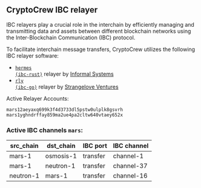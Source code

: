 ## CryptoCrew IBC relayer
IBC relayers play a crucial role in the interchain by efficiently managing and transmitting data and assets between different blockchain networks using the Inter-Blockchain Communication (IBC) protocol.

To facilitate interchain message transfers, CryptoCrew utilizes the following IBC relayer software: 
- <a href="https://github.com/informalsystems/hermes"><code>hermes (ibc-rust)</code></a> relayer by [Informal Systems](https://github.com/informalsystems)
- <a href="https://github.com/cosmos/relayer"><code>rly (ibc-go)</code></a> relayer by [Strangelove Ventures](https://github.com/strangelove-ventures)

Active Relayer Accounts:
```
mars12aeyaxq699k3f4d3733dl5pstw0ulplk8gsvrh
mars1yghndrffay859ma2ue4pa2cltw640vtaey652x
```

### Active IBC channels `mars`:
| src_chain | dst_chain | IBC port | IBC channel |
| --------------- | --------------- | ------------ | ------------------- |
| mars-1 | osmosis-1 | transfer | channel-1 |
| mars-1 | neutron-1 | transfer | channel-37 |
| neutron-1 | mars-1 | transfer | channel-16 |